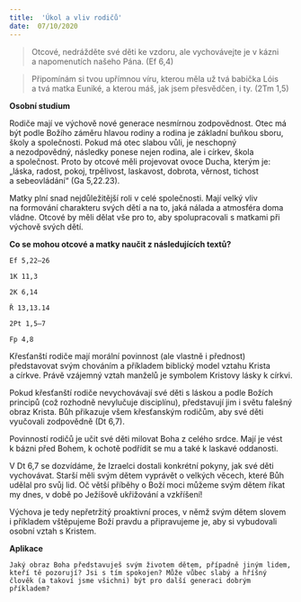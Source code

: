 ```yaml
---
title:  'Úkol a vliv rodičů'
date:  07/10/2020
---
```


> <p></p>
> Otcové, nedrážděte své děti ke vzdoru, ale vychovávejte je v kázni a napomenutích našeho Pána. (Ef 6,4)

> <p></p>
> Připomínám si tvou upřímnou víru, kterou měla už tvá babička Lóis a tvá matka Euniké, a kterou máš, jak jsem přesvědčen, i ty. (2Tm 1,5)

**Osobní studium**

Rodiče mají ve výchově nové generace nesmírnou zodpovědnost. Otec má být podle Božího záměru hlavou rodiny a rodina je základní buňkou sboru, školy a společnosti. Pokud má otec slabou vůli, je neschopný a nezodpovědný, následky ponese nejen rodina, ale i církev, škola a společnost. Proto by otcové měli projevovat ovoce Ducha, kterým je: „láska, radost, pokoj, trpělivost, laskavost, dobrota, věrnost, tichost a sebeovládání“ (Ga 5,22.23).

Matky plní snad nejdůležitější roli v celé společnosti. Mají velký vliv na formování charakteru svých dětí a na to, jaká nálada a atmosféra doma vládne. Otcové by měli dělat vše pro to, aby spolupracovali s matkami při výchově svých dětí.

**Co se mohou otcové a matky naučit z následujících textů?**

`Ef 5,22–26`

`1K 11,3`

`2K 6,14`

`Ř 13,13.14`

`2Pt 1,5–7`

`Fp 4,8`

Křesťanští rodiče mají morální povinnost (ale vlastně i přednost) představovat svým chováním a příkladem biblický model vztahu Krista a církve. Právě vzájemný vztah manželů je symbolem Kristovy lásky k církvi.

Pokud křesťanští rodiče nevychovávají své děti s láskou a podle Božích principů (což rozhodně nevylučuje disciplínu), představují jim i světu falešný obraz Krista. Bůh přikazuje všem křesťanským rodičům, aby své děti vyučovali zodpovědně (Dt 6,7).

Povinností rodičů je učit své děti milovat Boha z celého srdce. Mají je vést k bázni před Bohem, k ochotě podřídit se mu a také k laskavé oddanosti.

V Dt 6,7 se dozvídáme, že Izraelci dostali konkrétní pokyny, jak své děti vychovávat. Starší měli svým dětem vyprávět o velkých věcech, které Bůh udělal pro svůj lid. Oč větší příběhy o Boží moci můžeme svým dětem říkat my dnes, v době po Ježíšově ukřižování a vzkříšení!

Výchova je tedy nepřetržitý proaktivní proces, v němž svým dětem slovem i příkladem vštěpujeme Boží pravdu a připravujeme je, aby si vybudovali osobní vztah s Kristem.

**Aplikace**

`Jaký obraz Boha představuješ svým životem dětem, případně jiným lidem, kteří tě pozorují? Jsi s tím spokojen? Může vůbec slabý a hříšný člověk (a takoví jsme všichni) být pro další generaci dobrým příkladem?`